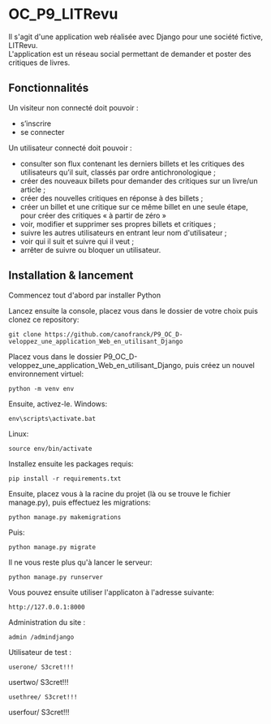 # OC_P9_LITRevu

Il s'agit d'une application web réalisée avec Django pour une société fictive, LITRevu.  
L'application est un réseau social permettant de demander et poster des critiques de livres.

## Fonctionnalités

Un visiteur non connecté doit pouvoir :

* s’inscrire 
* se connecter

Un utilisateur connecté doit pouvoir :

* consulter son flux contenant les derniers billets et les critiques des
utilisateurs qu’il suit, classés par ordre antichronologique ;
* créer des nouveaux billets pour demander des critiques sur un livre/un
article ;
* créer des nouvelles critiques en réponse à des billets ;
* créer un billet et une critique sur ce même billet en une seule étape, pour
créer des critiques « à partir de zéro »
* voir, modifier et supprimer ses propres billets et critiques ;
* suivre les autres utilisateurs en entrant leur nom d'utilisateur ;
* voir qui il suit et suivre qui il veut ;
* arrêter de suivre ou bloquer un utilisateur.

## Installation & lancement

Commencez tout d'abord par installer Python 

Lancez ensuite la console, placez vous dans le dossier de votre choix puis clonez ce repository:
```
git clone https://github.com/canofranck/P9_OC_D-veloppez_une_application_Web_en_utilisant_Django
```
Placez vous dans le dossier P9_OC_D-veloppez_une_application_Web_en_utilisant_Django, puis créez un nouvel environnement virtuel:
```
python -m venv env
```
Ensuite, activez-le.
Windows:
```
env\scripts\activate.bat
```
Linux:
```
source env/bin/activate
```
Installez ensuite les packages requis:
```
pip install -r requirements.txt
```
Ensuite, placez vous à la racine du projet (là ou se trouve le fichier manage.py), puis effectuez les migrations:
```
python manage.py makemigrations
```
Puis: 
```
python manage.py migrate
```
Il ne vous reste plus qu'à lancer le serveur: 
```
python manage.py runserver
```
Vous pouvez ensuite utiliser l'applicaton à l'adresse suivante:
```
http://127.0.0.1:8000
```
Administration du site :
```
admin /admindjango
```
Utilisateur de test :
```
userone/ S3cret!!!
```
usertwo/ S3cret!!!
```
usethree/ S3cret!!!
```
userfour/ S3cret!!!
```

